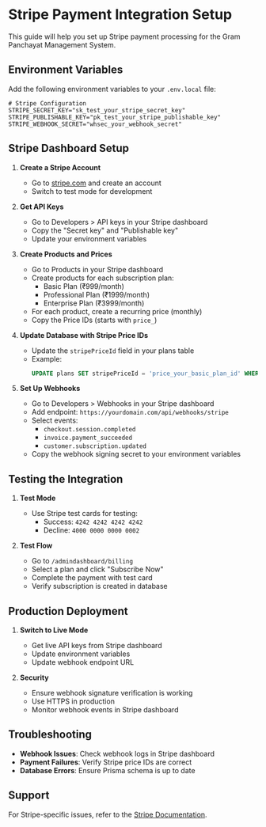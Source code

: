 # Stripe Payment Integration Setup

This guide will help you set up Stripe payment processing for the Gram Panchayat Management System.

## Environment Variables

Add the following environment variables to your `.env.local` file:

```env
# Stripe Configuration
STRIPE_SECRET_KEY="sk_test_your_stripe_secret_key"
STRIPE_PUBLISHABLE_KEY="pk_test_your_stripe_publishable_key"
STRIPE_WEBHOOK_SECRET="whsec_your_webhook_secret"
```

## Stripe Dashboard Setup

1. **Create a Stripe Account**
   - Go to [stripe.com](https://stripe.com) and create an account
   - Switch to test mode for development

2. **Get API Keys**
   - Go to Developers > API keys in your Stripe dashboard
   - Copy the "Secret key" and "Publishable key"
   - Update your environment variables

3. **Create Products and Prices**
   - Go to Products in your Stripe dashboard
   - Create products for each subscription plan:
     - Basic Plan (₹999/month)
     - Professional Plan (₹1999/month)
     - Enterprise Plan (₹3999/month)
   - For each product, create a recurring price (monthly)
   - Copy the Price IDs (starts with `price_`)

4. **Update Database with Stripe Price IDs**
   - Update the `stripePriceId` field in your plans table
   - Example:
     ```sql
     UPDATE plans SET stripePriceId = 'price_your_basic_plan_id' WHERE name = 'Basic Plan';
     ```

5. **Set Up Webhooks**
   - Go to Developers > Webhooks in your Stripe dashboard
   - Add endpoint: `https://yourdomain.com/api/webhooks/stripe`
   - Select events:
     - `checkout.session.completed`
     - `invoice.payment_succeeded`
     - `customer.subscription.updated`
   - Copy the webhook signing secret to your environment variables

## Testing the Integration

1. **Test Mode**
   - Use Stripe test cards for testing:
     - Success: `4242 4242 4242 4242`
     - Decline: `4000 0000 0000 0002`

2. **Test Flow**
   - Go to `/admindashboard/billing`
   - Select a plan and click "Subscribe Now"
   - Complete the payment with test card
   - Verify subscription is created in database

## Production Deployment

1. **Switch to Live Mode**
   - Get live API keys from Stripe dashboard
   - Update environment variables
   - Update webhook endpoint URL

2. **Security**
   - Ensure webhook signature verification is working
   - Use HTTPS in production
   - Monitor webhook events in Stripe dashboard

## Troubleshooting

- **Webhook Issues**: Check webhook logs in Stripe dashboard
- **Payment Failures**: Verify Stripe price IDs are correct
- **Database Errors**: Ensure Prisma schema is up to date

## Support

For Stripe-specific issues, refer to the [Stripe Documentation](https://stripe.com/docs). 